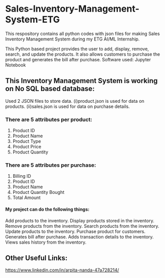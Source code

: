 # Sales-Inventory-Management-System-ETG
This respository contains all python codes with json files for making Sales Inventory Management System during my ETG AI/ML Internship.

This Python based project provides the user to add, display, remove, search, and update the products. It also allows customers to purchase the product and generates the bill after purchase.
Software used: Jupyter Notebook

## This Inventory Management System is working on No SQL based database:
Used 2 JSON files to store data.
(i)product.json is used for data on products.
(ii)sales.json is used for data on purchase details.

### There are 5 attributes per product:
1) Product ID
2) Product Name
3) Product Type
4) Product Price
5) Product Quantity

### There are 5 attributes per purchase:
1) Billing ID
2) Product ID
3) Product Name
4) Product Quantity Bought
5) Total Amount

#### My project can do the following things:
Add products to the inventory.
Display products stored in the inventory.
Remove products from the inventory.
Search products from the inventory.
Update products to the inventory.
Purchase product for customers.
Generates bill after purchase.
Adds transaction details to the inventory.
Views sales history from the inventory.

## Other Useful Links:
https://www.linkedin.com/in/arpita-nanda-47a728214/
